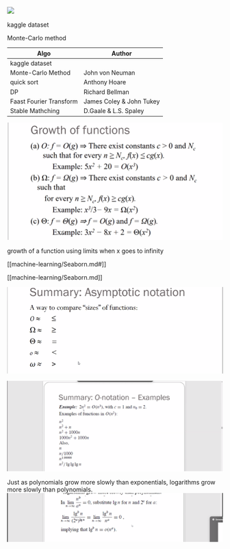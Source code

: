 ![](spring-2023-schedule.png)




kaggle dataset

Monte-Carlo method

| Algo                    | Author                   | 
| ----------------------- | ------------------------ |
| kaggle dataset          |                          |
| Monte-Carlo Method      | John von Neuman          |
| quick sort              | Anthony Hoare            |
| DP                      | Richard Bellman          |
| Faast Fourier Transform | James Coley & John Tukey |
| Stable Mathching        | D.Gaale & L.S. Spaley    |



![](z/aharo24%202023-01-28%20at%2010.11.32%20AM.png)

growth of a function 
using limits
when x goes to infinity 











[[machine-learning/Seaborn.md#]]


[[machine-learning/Seaborn.md]]


![](z/aharo24%202023-01-28%20at%2010.44.11%20AM.png)

![](z/aharo24%202023-01-28%20at%2010.47.03%20AM.png)








Just as polynomials grow more slowly than exponentials, logarithms grow more slowly than polynomials.
![](z/aharo24%202023-01-28%20at%2011.22.43%20AM.png)



